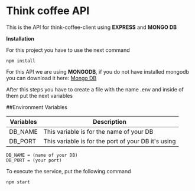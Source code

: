 # Think coffee API
This is the API for think-coffee-client using **EXPRESS** and **MONGO DB**

**Installation**

For this project you have to use the next command

```
npm install 
```

For this API we are using **MONGODB**, if you do not have installed mongodb you can download it here: [Mongo DB](https://www.mongodb.com/download-center?jmp=nav#community)

After this steps you have to create a file with the name .env and inside of them put the next variables

##Environment Variables

|  Variables  |  Description  |
| ----------- | ------------- |
|   DB_NAME   | This variable is for the name of your DB            |
|   DB_PORT   | This variable is for the port of your DB it's using |

```
DB_NAME = (name of your DB)
DB_PORT = (your port)
```

To execute the service, put the following command

```
npm start
```